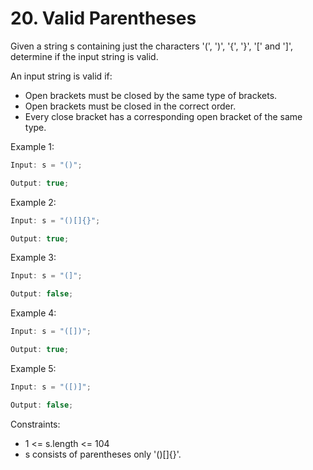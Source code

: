 # 20. Valid Parentheses

Given a string s containing just the characters '(', ')', '{', '}', '[' and ']', determine if the input string is valid.

An input string is valid if:

- Open brackets must be closed by the same type of brackets.
- Open brackets must be closed in the correct order.
- Every close bracket has a corresponding open bracket of the same type.

Example 1:

```js
Input: s = "()";

Output: true;
```

Example 2:

```js
Input: s = "()[]{}";

Output: true;
```

Example 3:

```js
Input: s = "(]";

Output: false;
```

Example 4:

```js
Input: s = "([])";

Output: true;
```

Example 5:

```js
Input: s = "([)]";

Output: false;
```

Constraints:

- 1 <= s.length <= 104
- s consists of parentheses only '()[]{}'.
